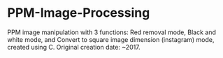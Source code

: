 # PPM-Image-Processing
PPM image manipulation with 3 functions: Red removal mode, Black and white mode, and Convert to square image dimension (instagram) mode, created using C. Original creation date: ~2017.
